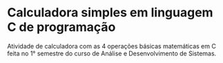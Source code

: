 # Calculadora simples em linguagem C de programação

Atividade de calculadora com as 4 operações básicas matemáticas em C feita no 1° semestre do curso de Análise e Desenvolvimento de Sistemas.
